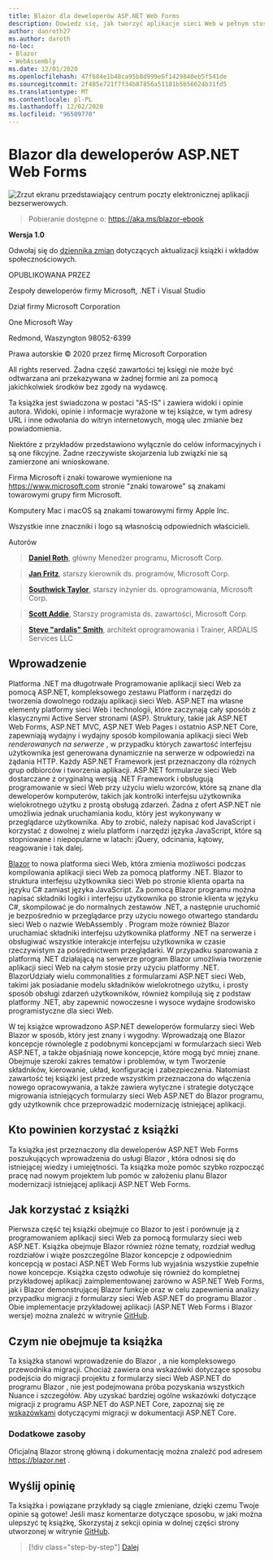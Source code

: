 ```yaml
---
title: Blazor dla deweloperów ASP.NET Web Forms
description: Dowiedz się, jak tworzyć aplikacje sieci Web w pełnym stosie przy użyciu platformy .NET Blazor i platformy .NET Core w prosty i znany sposób.
author: danroth27
ms.author: daroth
no-loc:
- Blazor
- WebAssembly
ms.date: 12/01/2020
ms.openlocfilehash: 47f684e1b48ca95b8d999e6f1429840eb5f541de
ms.sourcegitcommit: 2f485e721f7f34b87856a51181b5b56624b31fd5
ms.translationtype: MT
ms.contentlocale: pl-PL
ms.lasthandoff: 12/02/2020
ms.locfileid: "96509770"
---
```

# <a name="no-locblazor-for-aspnet-web-forms-developers"></a>Blazor dla deweloperów ASP.NET Web Forms

![Zrzut ekranu przedstawiający centrum poczty elektronicznej aplikacji bezserwerowych.](./media/index/blazor-for-aspnet-web-forms-developers.png)

> Pobieranie dostępne o: <https://aka.ms/blazor-ebook>

**Wersja 1.0**

Odwołaj się do [dziennika zmian](https://aka.ms/blazor-ebook-changelog) dotyczących aktualizacji książki i wkładów społecznościowych.

OPUBLIKOWANA PRZEZ

Zespoły deweloperów firmy Microsoft, .NET i Visual Studio

Dział firmy Microsoft Corporation

One Microsoft Way

Redmond, Waszyngton 98052-6399

Prawa autorskie © 2020 przez firmę Microsoft Corporation

All rights reserved. Żadna część zawartości tej księgi nie może być odtwarzana ani przekazywana w żadnej formie ani za pomocą jakichkolwiek środków bez zgody na wydawcę.

Ta książka jest świadczona w postaci "AS-IS" i zawiera widoki i opinie autora. Widoki, opinie i informacje wyrażone w tej książce, w tym adresy URL i inne odwołania do witryn internetowych, mogą ulec zmianie bez powiadomienia.

Niektóre z przykładów przedstawiono wyłącznie do celów informacyjnych i są one fikcyjne. Żadne rzeczywiste skojarzenia lub związki nie są zamierzone ani wnioskowane.

Firma Microsoft i znaki towarowe wymienione na <https://www.microsoft.com> stronie "znaki towarowe" są znakami towarowymi grupy firm Microsoft.

Komputery Mac i macOS są znakami towarowymi firmy Apple Inc.

Wszystkie inne znaczniki i logo są własnością odpowiednich właścicieli.

Autorów

> **[Daniel Roth](https://github.com/danroth27)**, główny Menedżer programu, Microsoft Corp.

> **[Jan Fritz](https://github.com/csharpfritz)**, starszy kierownik ds. programów, Microsoft Corp.

> **[Southwick Taylor](https://github.com/twsouthwick)**, starszy inżynier ds. oprogramowania, Microsoft Corp.

> **[Scott Addie](https://github.com/scottaddie)**, Starszy programista ds. zawartości, Microsoft Corp.

> **[Steve "ardalis" Smith](https://ardalis.com)**, architekt oprogramowania i Trainer, ARDALIS Services LLC

## <a name="introduction"></a>Wprowadzenie

Platforma .NET ma długotrwałe Programowanie aplikacji sieci Web za pomocą ASP.NET, kompleksowego zestawu Platform i narzędzi do tworzenia dowolnego rodzaju aplikacji sieci Web. ASP.NET ma własne elementy platformy sieci Web i technologii, które zaczynają cały sposób z klasycznymi Active Server stronami (ASP). Struktury, takie jak ASP.NET Web Forms, ASP.NET MVC, ASP.NET Web Pages i ostatnio ASP.NET Core, zapewniają wydajny i wydajny sposób kompilowania aplikacji sieci Web *renderowanych na serwerze* , w przypadku których zawartość interfejsu użytkownika jest generowana dynamicznie na serwerze w odpowiedzi na żądania HTTP. Każdy ASP.NET Framework jest przeznaczony dla różnych grup odbiorców i tworzenia aplikacji. ASP.NET formularze sieci Web dostarczane z oryginalną wersją .NET Framework i obsługują programowanie w sieci Web przy użyciu wielu wzorców, które są znane dla deweloperów komputerów, takich jak kontrolki interfejsu użytkownika wielokrotnego użytku z prostą obsługą zdarzeń. Żadna z ofert ASP.NET nie umożliwia jednak uruchamiania kodu, który jest wykonywany w przeglądarce użytkownika. Aby to zrobić, należy napisać kod JavaScript i korzystać z dowolnej z wielu platform i narzędzi języka JavaScript, które są stopniowane i niepopularne w latach: jQuery, odcinania, kątowy, reagowanie i tak dalej.

[Blazor](https://blazor.net) to nowa platforma sieci Web, która zmienia możliwości podczas kompilowania aplikacji sieci Web za pomocą platformy .NET. Blazor to struktura interfejsu użytkownika sieci Web po stronie klienta oparta na języku C# zamiast języka JavaScript. Za pomocą Blazor programu można napisać składniki logiki i interfejsu użytkownika po stronie klienta w języku C#, skompilować je do normalnych zestawów .NET, a następnie uruchomić je bezpośrednio w przeglądarce przy użyciu nowego otwartego standardu sieci Web o nazwie WebAssembly . Program może również Blazor uruchamiać składniki interfejsu użytkownika platformy .NET na serwerze i obsługiwać wszystkie interakcje interfejsu użytkownika w czasie rzeczywistym za pośrednictwem przeglądarki. W przypadku sparowania z platformą .NET działającą na serwerze program Blazor umożliwia tworzenie aplikacji sieci Web na całym stosie przy użyciu platformy .NET. BlazorUdziały wielu commonalities z formularzami ASP.NET sieci Web, takimi jak posiadanie modelu składników wielokrotnego użytku, i prosty sposób obsługi zdarzeń użytkowników, również kompilują się z podstaw platformy .NET, aby zapewnić nowoczesne i wysoce wydajne środowisko programistyczne dla sieci Web.

W tej książce wprowadzono ASP.NET deweloperów formularzy sieci Web Blazor w sposób, który jest znany i wygodny. Wprowadzają one Blazor koncepcje równolegle z podobnymi koncepcjami w formularzach sieci Web ASP.NET, a także objaśniają nowe koncepcje, które mogą być mniej znane. Obejmuje szeroki zakres tematów i problemów, w tym Tworzenie składników, kierowanie, układ, konfigurację i zabezpieczenia. Natomiast zawartość tej książki jest przede wszystkim przeznaczona do włączenia nowego opracowywania, a także zawiera wytyczne i strategie dotyczące migrowania istniejących formularzy sieci Web ASP.NET do Blazor programu, gdy użytkownik chce przeprowadzić modernizację istniejącej aplikacji.

## <a name="who-should-use-the-book"></a>Kto powinien korzystać z książki

Ta książka jest przeznaczony dla deweloperów ASP.NET Web Forms poszukujących wprowadzenia do usługi Blazor , która odnosi się do istniejącej wiedzy i umiejętności. Ta książka może pomóc szybko rozpocząć pracę nad nowym projektem lub pomóc w założeniu planu Blazor modernizacji istniejącej aplikacji ASP.NET Web Forms.

## <a name="how-to-use-the-book"></a>Jak korzystać z książki

Pierwsza część tej książki obejmuje co Blazor to jest i porównuje ją z programowaniem aplikacji sieci Web za pomocą formularzy sieci web ASP.NET. Książka obejmuje Blazor również różne tematy, rozdział według rozdziałów i wiąże poszczególne Blazor koncepcje z odpowiednim koncepcją w postaci ASP.NET Web Forms lub wyjaśnia wszystkie zupełnie nowe koncepcje. Książka często odwołuje się również do kompletnej przykładowej aplikacji zaimplementowanej zarówno w ASP.NET Web Forms, jak i Blazor demonstrującej Blazor funkcje oraz w celu zapewnienia analizy przypadku migracji z formularzy sieci Web ASP.NET do programu Blazor . Obie implementacje przykładowej aplikacji (ASP.NET Web Forms i Blazor wersje) można znaleźć w witrynie [GitHub](https://github.com/dotnet-architecture/eshoponblazor).

## <a name="what-this-book-doesnt-cover"></a>Czym nie obejmuje ta książka

Ta książka stanowi wprowadzenie do Blazor , a nie kompleksowego przewodnika migracji. Chociaż zawiera ona wskazówki dotyczące sposobu podejścia do migracji projektu z formularzy sieci Web ASP.NET do programu Blazor , nie jest podejmowana próba pozyskania wszystkich Nuance i szczegółów. Aby uzyskać bardziej ogólne wskazówki dotyczące migracji z programu ASP.NET do ASP.NET Core, zapoznaj się ze [wskazówkami](/aspnet/core/migration/proper-to-2x/) dotyczącymi migracji w dokumentacji ASP.NET Core.

### <a name="additional-resources"></a>Dodatkowe zasoby

Oficjalną Blazor stronę główną i dokumentację można znaleźć pod adresem <https://blazor.net> .

## <a name="send-your-feedback"></a>Wyślij opinię

Ta książka i powiązane przykłady są ciągle zmieniane, dzięki czemu Twoje opinie są gotowe! Jeśli masz komentarze dotyczące sposobu, w jaki można ulepszyć tę książkę, Skorzystaj z sekcji opinia w dolnej części strony utworzonej w witrynie [GitHub](https://github.com/dotnet/docs/issues).

>[!div class="step-by-step"]
>[Dalej](introduction.md)
